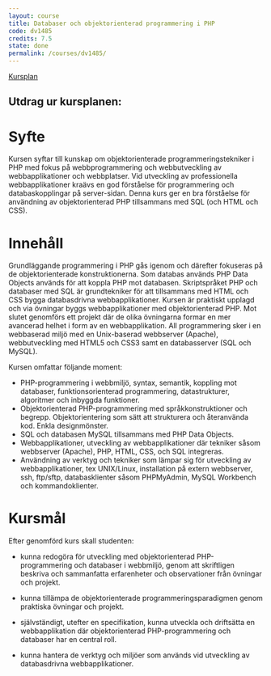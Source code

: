 ```yaml
---
layout: course
title: Databaser och objektorienterad programmering i PHP
code: dv1485
credits: 7.5
state: done
permalink: /courses/dv1485/
---
```


[Kursplan](/files/courseplan/dv1485.pdf)

Utdrag ur kursplanen:
---

Syfte
===
Kursen syftar till kunskap om objektorienterade
programmeringstekniker i PHP med fokus på
webbprogrammering och webbutveckling av
webbapplikationer och webbplatser.
Vid utveckling av professionella webbapplikationer
kraävs en god förståelse för programmering och
databaskopplingar på server-sidan. Denna kurs ger
en bra förståelse för användning av objektorienterad
PHP tillsammans med SQL (och HTML och CSS).

Innehåll
===
Grundläggande programmering i PHP gås igenom
och därefter fokuseras på de objektorienterade
konstruktionerna. Som databas används PHP Data
Objects används för att koppla PHP mot databasen.
Skriptspråket PHP och databaser med SQL är
grundtekniker för att tillsammans med HTML och
CSS bygga databasdrivna webbapplikationer.
Kursen är praktiskt upplagd och via övningar byggs
webbapplikationer med objektorienterad PHP. Mot
slutet genomförs ett projekt där de olika övningarna
formar en mer avancerad helhet i form av en
webbapplikation. All programmering sker i en
webbaserad miljö med en Unix-baserad webbserver
(Apache), webbutveckling med HTML5 och CSS3
samt en databasserver (SQL och MySQL).

Kursen omfattar följande moment:

- PHP-programmering i webbmiljö, syntax,
semantik, koppling mot databaser,
funktionsorienterad programmering,
datastrukturer, algoritmer och inbyggda funktioner.
- Objektorienterad PHP-programmering med
språkkonstruktioner och begrepp. Objektorientering
som sätt att strukturera och återanvända kod. Enkla
designmönster.
- SQL och databasen MySQL tillsammans med PHP
Data Objects.
- Webbapplikationer, utveckling av
webbapplikationer där tekniker såsom webbserver
(Apache), PHP, HTML, CSS, och SQL integreras.
- Användning av verktyg och tekniker som lämpar
sig för utveckling av webbapplikationer, tex
UNIX/Linux, installation på extern webbserver, ssh,
ftp/sftp, databasklienter såsom PHPMyAdmin,
MySQL Workbench och kommandoklienter.

Kursmål
===
Efter genomförd kurs skall studenten:
- kunna redogöra för utveckling med
objektorienterad PHP-programmering och
databaser i webbmiljö, genom att skriftligen
beskriva och sammanfatta erfarenheter och
observationer från övningar och projekt.

- kunna tillämpa de objektorienterade
programmeringsparadigmen genom praktiska
övningar och projekt.

- självständigt, utefter en specifikation, kunna
utveckla och driftsätta en webbapplikation där
objektorienterad PHP-programmering och
databaser har en central roll.

- kunna hantera de verktyg och miljöer som
används vid utveckling av databasdrivna
webbapplikationer.
